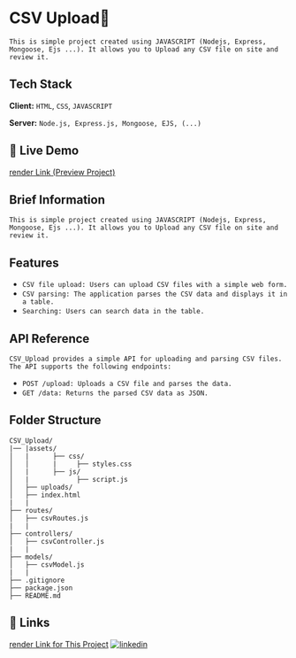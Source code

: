 
# CSV Upload📄

`This is simple project created using JAVASCRIPT (Nodejs, Express, Mongoose, Ejs ...). It allows you to Upload any CSV file on site and review it.`




## Tech Stack

**Client:** `HTML`, `CSS`, `JAVASCRIPT`

**Server:** `Node.js, Express.js, Mongoose, EJS, (...)`


## 🔗 Live Demo
[render Link (Preview Project)](https://csv-upload-voyy.onrender.com/)







## Brief Information
`This is simple project created using JAVASCRIPT (Nodejs, Express, Mongoose, Ejs ...). It allows you to Upload any CSV file on site and review it.`

## Features
* `CSV file upload: Users can upload CSV files with a simple web form.`
* `CSV parsing: The application parses the CSV data and displays it in a table.`
* `Searching: Users can search data in the table.`

## API Reference
`CSV_Upload provides a simple API for uploading and parsing CSV files. The API supports the following endpoints:`

* `POST /upload: Uploads a CSV file and parses the data.`
* `GET /data: Returns the parsed CSV data as JSON.`

## Folder Structure
```
CSV_Upload/
|── |assets/
│   |      ├── css/
│   │      |     ├── styles.css
│   |      ├── js/
│   |            ├── script.js
│   ├── uploads/
│   ├── index.html
|   |
├── routes/
│   ├── csvRoutes.js
|   |
├── controllers/
│   ├── csvController.js
|   |
├── models/
│   ├── csvModel.js
|   |
├── .gitignore
├── package.json
├── README.md
```

## 🔗 Links
[render Link for This Project](https://csv-upload-voyy.onrender.com/)
[![linkedin](https://img.shields.io/badge/linkedin-0A66C2?style=for-the-badge&logo=linkedin&logoColor=white)](https://www.linkedin.com/shivraj0002)
